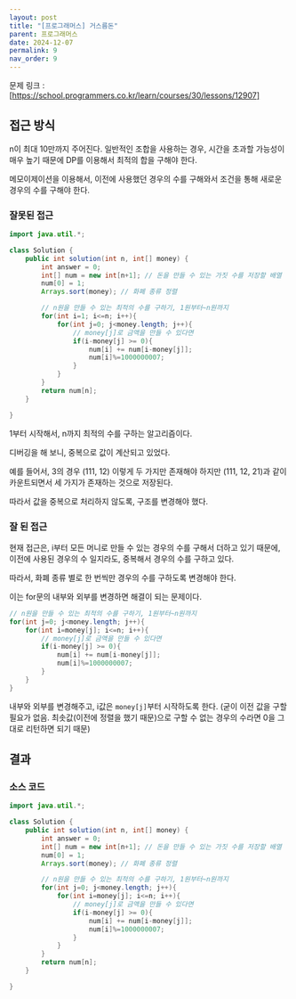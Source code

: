 ```yaml
---
layout: post
title: "[프로그래머스] 거스름돈"
parent: 프로그래머스
date: 2024-12-07
permalink: 9
nav_order: 9
---
```


문제 링크 : [https://school.programmers.co.kr/learn/courses/30/lessons/12907]

## 접근 방식

n이 최대 10만까지 주어진다. 일반적인 조합을 사용하는 경우, 시간을 초과할 가능성이 매우 높기 때문에 DP를 이용해서 최적의 합을 구해야 한다.

메모이제이션을 이용해서, 이전에 사용했던 경우의 수를 구해와서 조건을 통해 새로운 경우의 수를 구해야 한다.

### 잘못된 접근

```java
import java.util.*;

class Solution {
    public int solution(int n, int[] money) {
        int answer = 0;
        int[] num = new int[n+1]; // 돈을 만들 수 있는 가짓 수를 저장할 배열
        num[0] = 1;
        Arrays.sort(money); // 화폐 종류 정렬

        // n원을 만들 수 있는 최적의 수를 구하기, 1원부터~n원까지
        for(int i=1; i<=n; i++){
            for(int j=0; j<money.length; j++){
                // money[j]로 금액을 만들 수 있다면
                if(i-money[j] >= 0){
                    num[i] += num[i-money[j]];
                    num[i]%=1000000007;
                }
            }
        }
        return num[n];
    }

}
```

1부터 시작해서, n까지 최적의 수를 구하는 알고리즘이다.

디버깅을 해 보니, 중복으로 값이 계산되고 있었다.

예를 들어서, 3의 경우 (111, 12) 이렇게 두 가지만 존재해야 하지만
(111, 12, 21)과 같이 카운트되면서 세 가지가 존재하는 것으로 저장된다.

따라서 값을 중복으로 처리하지 않도록, 구조를 변경해야 했다.

### 잘 된 접근

현재 접근은, i부터 모든 머니로 만들 수 있는 경우의 수를 구해서 더하고 있기 때문에, 이전에 사용된 경우의 수 일지라도, 중복해서 경우의 수를 구하고 있다.

따라서, 화폐 종류 별로 한 번씩만 경우의 수를 구하도록 변경해야 한다.

이는 for문의 내부와 외부를 변경하면 해결이 되는 문제이다.

```java
// n원을 만들 수 있는 최적의 수를 구하기, 1원부터~n원까지
for(int j=0; j<money.length; j++){
    for(int i=money[j]; i<=n; i++){
        // money[j]로 금액을 만들 수 있다면
        if(i-money[j] >= 0){
            num[i] += num[i-money[j]];
            num[i]%=1000000007;
        }
    }
}
```

내부와 외부를 변경해주고, i값은 `money[j]`부터 시작하도록 한다. (굳이 이전 값을 구할 필요가 없음. 최솟값(이전에 정렬을 했기 때문)으로 구할 수 없는 경우의 수라면 0을 그대로 리턴하면 되기 때문)

## 결과

### 소스 코드

```java
import java.util.*;

class Solution {
    public int solution(int n, int[] money) {
        int answer = 0;
        int[] num = new int[n+1]; // 돈을 만들 수 있는 가짓 수를 저장할 배열
        num[0] = 1;
        Arrays.sort(money); // 화폐 종류 정렬

        // n원을 만들 수 있는 최적의 수를 구하기, 1원부터~n원까지
        for(int j=0; j<money.length; j++){
            for(int i=money[j]; i<=n; i++){
                // money[j]로 금액을 만들 수 있다면
                if(i-money[j] >= 0){
                    num[i] += num[i-money[j]];
                    num[i]%=1000000007;
                }
            }
        }
        return num[n];
    }

}
```

[https://school.programmers.co.kr/learn/courses/30/lessons/12907]: https://school.programmers.co.kr/learn/courses/30/lessons/12907
